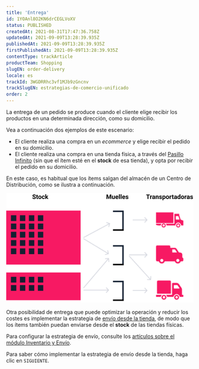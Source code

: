 ```yaml
---
title: 'Entrega'
id: 1YOAnl8O2KN6drCEGLVoXV
status: PUBLISHED
createdAt: 2021-08-31T17:47:36.758Z
updatedAt: 2021-09-09T13:28:39.935Z
publishedAt: 2021-09-09T13:28:39.935Z
firstPublishedAt: 2021-09-09T13:28:39.935Z
contentType: trackArticle
productTeam: Shopping
slugEN: order-delivery
locale: es
trackId: 3WGDRRhc3vf1MJb9zGncnv
trackSlugEN: estrategias-de-comercio-unificado
order: 2
---
```


La entrega de un pedido se produce cuando el cliente elige recibir los productos en una determinada dirección, como su domicilio.

Vea a continuación dos ejemplos de este escenario:

* El cliente realiza una compra en un *ecommerce* y elige recibir el pedido en su domicilio.
* El cliente realiza una compra en una tienda física, a través del [Pasillo Infinito](https://help.vtex.com/es/tracks/estrategias-de-comercio-unificado--3WGDRRhc3vf1MJb9zGncnv/40KMlmGI5tN0r0KPCDWgGn) (sin que el ítem esté en el **stock** de esa tienda), y opta por recibir el pedido en su domicilio.

En este caso, es habitual que los ítems salgan del almacén de un Centro de Distribución, como se ilustra a continuación.

![ES Conceitos Logística](https://raw.githubusercontent.com/vtexdocs/help-center-content/refs/heads/main/docs/es/tracks/omnichannel/estrategias-de-comercio-unificado/entrega-delivery_1.png)

Otra posibilidad de entrega que puede optimizar la operación y reducir los costes es implementar la estrategia de [envío desde la tienda](https://help.vtex.com/es/tracks/estrategias-de-comercio-unificado--3WGDRRhc3vf1MJb9zGncnv/50GAmxxFsJoLWqcnMysWdl), de modo que los ítems también puedan enviarse desde el **stock** de las tiendas físicas.

Para configurar la estrategia de envío, consulte los [artículos sobre el módulo Inventario y Envío](https://help.vtex.com/es/tracks/logistica-101--13TFDwDttPl9ki9OXQhyjx/7k4SWtm3EIvLQ3aGXWC07).

Para saber cómo implementar la estrategia de envío desde la tienda, haga clic en `SIGUIENTE`.
